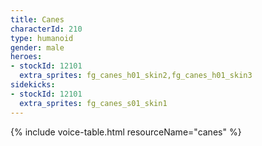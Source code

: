 ```yaml
---
title: Canes
characterId: 210
type: humanoid
gender: male
heroes:
- stockId: 12101
  extra_sprites: fg_canes_h01_skin2,fg_canes_h01_skin3
sidekicks:
- stockId: 12101
  extra_sprites: fg_canes_s01_skin1
---
```


{% include voice-table.html resourceName="canes"
%}
